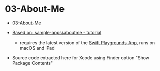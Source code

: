 # 03-About-Me

- [03-About-Me](https://github.com/mobilelabclass-itp/03-About-Me)

- [Based on: sample-apps/aboutme - tutorial](https://developer.apple.com/tutorials/sample-apps/aboutme)

  - requires the latest version of the [Swift Playgrounds App](https://apps.apple.com/us/app/swift-playgrounds/id908519492), runs on macOS and iPad

- Source code extracted here for Xcode using Finder option "Show Package Contents"
